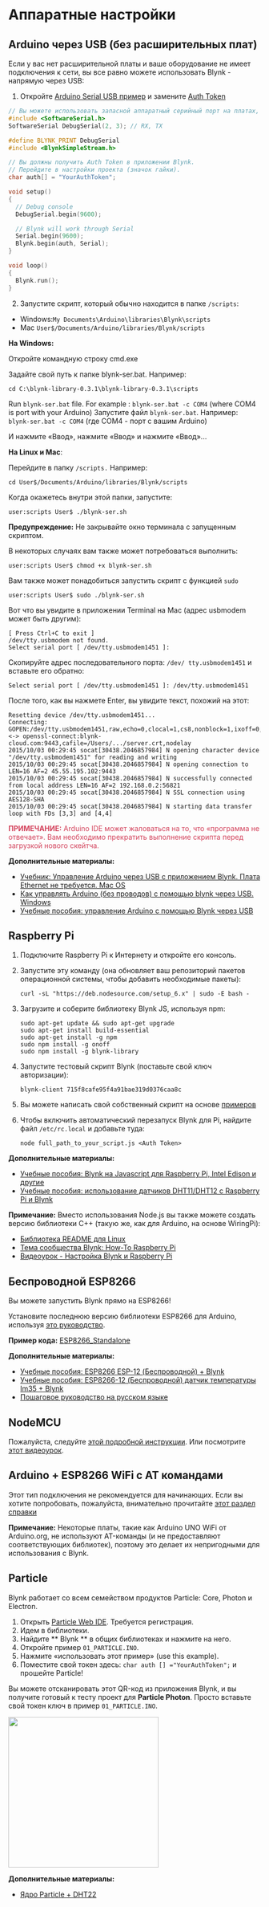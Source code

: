 # Аппаратные настройки
## Arduino через USB (без расширительных плат)

Если у вас нет расширительной платы и ваше оборудование не имеет подключения к сети, вы все равно можете использовать Blynk - напрямую через USB:

1. Откройте [Arduino Serial USB пример](https://github.com/blynkkk/blynk-library/blob/master/examples/Boards_USB_Serial/Arduino_Serial_USB/Arduino_Serial_USB.ino) и замените [Auth Token](/#getting-started-getting-started-with-application-4-auth-token)

```cpp
// Вы можете использовать запасной аппаратный серийный порт на платах, которые его имеют (например, Mega)
#include <SoftwareSerial.h>
SoftwareSerial DebugSerial(2, 3); // RX, TX

#define BLYNK_PRINT DebugSerial
#include <BlynkSimpleStream.h>

// Вы должны получить Auth Token в приложении Blynk.
// Перейдите в настройки проекта (значок гайки).
char auth[] = "YourAuthToken";

void setup()
{
  // Debug console
  DebugSerial.begin(9600);

  // Blynk will work through Serial
  Serial.begin(9600);
  Blynk.begin(auth, Serial);
}

void loop()
{
  Blynk.run();
}
```

2. Запустите скрипт, который обычно находится в папке ```/scripts```:

 - Windows:```My Documents\Arduino\libraries\Blynk\scripts```
 - Mac	```User$/Documents/Arduino/libraries/Blynk/scripts```
  
**На Windows:**
  
Откройте командную строку cmd.exe
  
Задайте свой путь к папке blynk-ser.bat. Например:
   
```
cd C:\blynk-library-0.3.1\blynk-library-0.3.1\scripts
```

Run ```blynk-ser.bat``` file. For example : ```blynk-ser.bat -c COM4``` (where COM4 is port with your Arduino)
Запустите файл ```blynk-ser.bat```. Например: ```blynk-ser.bat -c COM4``` (где COM4 - порт с вашим Arduino)
  
И нажмите «Ввод», нажмите «Ввод» и нажмите «Ввод»...

**На Linux и Mac**:
  
Перейдите в папку ```/scripts.``` Например:
  
```
cd User$/Documents/Arduino/libraries/Blynk/scripts
``` 

Когда окажетесь внутри этой папки, запустите:
  
```
user:scripts User$ ./blynk-ser.sh
```

**Предупреждение:** Не закрывайте окно терминала с запущенным скриптом.
  
В некоторых случаях вам также может потребоваться выполнить:

```
user:scripts User$ chmod +x blynk-ser.sh
```

Вам также может понадобиться запустить скрипт с функцией ```sudo```
  
```
user:scripts User$ sudo ./blynk-ser.sh
``` 

Вот что вы увидите в приложении Terminal на Mac (адрес usbmodem может быть другим):
  
```
[ Press Ctrl+C to exit ]
/dev/tty.usbmodem not found.
Select serial port [ /dev/tty.usbmodem1451 ]: 
```
	
Скопируйте адрес последовательного порта: ```/dev/ tty.usbmodem1451``` и вставьте его обратно:

```
Select serial port [ /dev/tty.usbmodem1451 ]: /dev/tty.usbmodem1451
```
	
После того, как вы нажмете Enter, вы увидите текст, похожий на этот:

```
Resetting device /dev/tty.usbmodem1451...
Connecting: GOPEN:/dev/tty.usbmodem1451,raw,echo=0,clocal=1,cs8,nonblock=1,ixoff=0,ixon=0,ispeed=9600,ospeed=9600,crtscts=0 <-> openssl-connect:blynk-cloud.com:9443,cafile=/Users/.../server.crt,nodelay
2015/10/03 00:29:45 socat[30438.2046857984] N opening character device "/dev/tty.usbmodem1451" for reading and writing
2015/10/03 00:29:45 socat[30438.2046857984] N opening connection to LEN=16 AF=2 45.55.195.102:9443
2015/10/03 00:29:45 socat[30438.2046857984] N successfully connected from local address LEN=16 AF=2 192.168.0.2:56821
2015/10/03 00:29:45 socat[30438.2046857984] N SSL connection using AES128-SHA
2015/10/03 00:29:45 socat[30438.2046857984] N starting data transfer loop with FDs [3,3] and [4,4]
```

<span style="color:#D3435C;">**ПРИМЕЧАНИЕ:** Arduino IDE может жаловаться на то, что «программа не отвечает». Вам необходимо прекратить выполнение скрипта перед загрузкой нового скейтча.</span>

**Дополнительные материалы:**
- [Учебник: Управление Arduino через USB с приложением Blynk. Плата Ethernet не требуется. Mac OS](https://www.youtube.com/watch?v=fgzvoan_3_w)
- [Как управлять Arduino (без проводов) с помощью blynk через USB. Windows](https://www.youtube.com/watch?v=I_hgIj2FdPI)
- [Учебные пособия: управление Arduino с помощью Blynk через USB](http://www.instructables.com/id/Control-arduino-using-Blynk-over-usb/)

## Raspberry Pi
1. Подключите Raspberry Pi к Интернету и откройте его консоль.
2. Запустите эту команду (она обновляет ваш репозиторий пакетов операционной системы, чтобы добавить необходимые пакеты):

	```
	curl -sL "https://deb.nodesource.com/setup_6.x" | sudo -E bash -
	```

3. Загрузите и соберите библиотеку Blynk JS, используя npm:

	```
	sudo apt-get update && sudo apt-get upgrade
	sudo apt-get install build-essential
	sudo apt-get install -g npm 
	sudo npm install -g onoff
	sudo npm install -g blynk-library
	```

4. Запустите тестовый скрипт Blynk (поставьте свой ключ авторизации):

	```
	blynk-client 715f8cafe95f4a91bae319d0376caa8c
	```

5. Вы можете написать свой собственный скрипт на основе [примеров](https://github.com/vshymanskyy/blynk-library-js/tree/master/examples)

6. Чтобы включить автоматический перезапуск Blynk для Pi, найдите файл ```/etc/rc.local``` и добавьте туда:

	```
	node full_path_to_your_script.js <Auth Token> 
	```

**Дополнительные материалы:**
- [Учебные пособия: Blynk на Javascript для Raspberry Pi, Intel Edison и другие](http://www.instructables.com/id/Blynk-JavaScript-in-20-minutes-Raspberry-Pi-Edison)
- [Учебные пособия: использование датчиков DHT11/DHT12 с Raspberry Pi и Blynk](http://www.instructables.com/id/Raspberry-Pi-Nodejs-Blynk-App-DHT11DHT22AM2302/?ALLSTEPS)

**Примечание:** Вместо использования Node.js вы также можете создать версию библиотеки C++ (такую же, как для Arduino, на основе WiringPi):
- [Библиотека README для Linux](https://github.com/blynkkk/blynk-library/blob/master/linux/README.md)
- [Тема сообщества Blynk: How-To Raspberry Pi](https://community.blynk.cc/t/howto-for-raspberry-pi/332)
- [Видеоурок - Настройка Blynk и Raspberry Pi](https://www.youtube.com/watch?v=iSG_8g6KyGE)

## Беспроводной ESP8266

Вы можете запустить Blynk прямо на ESP8266!

Установите последнюю версию библиотеки ESP8266 для Arduino, используя [это руководство](https://github.com/esp8266/Arduino#installing-with-boards-manager). 

**Пример кода:** [ESP8266_Standalone](https://github.com/blynkkk/blynk-library/blob/master/examples/Boards_WiFi/ESP8266_Standalone/ESP8266_Standalone.ino)

**Дополнительные материалы:**
- [Учебные пособия: ESP8266 ESP-12 (Беспроводной) + Blynk](http://www.instructables.com/id/ESP8266-ESP-12Standalone-Blynk-101)
- [Учебные пособия: ESP8266-12 (Беспроводной) датчик температуры lm35 + Blynk](http://www.instructables.com/id/ESP8266-12-blynk-wireless-temperature-LM35-sensor/?ALLSTEPS)
- [Пошаговое руководство на русском языке](http://esp8266.ru/esp8266-blynk)

## NodeMCU

Пожалуйста, следуйте [этой подробной инструкции](https://github.com/blynkkk/blynk-library/tree/master/examples/Boards_WiFi/NodeMCU#instruction-for-nodemcu-setup).
Или посмотрите [этот видеоурок](https://www.youtube.com/watch?v=FhS44hGk1Lc).

## Arduino + ESP8266 WiFi с AT командами

Этот тип подключения не рекомендуется для начинающих.
Если вы хотите попробовать, пожалуйста, внимательно прочитайте [этот раздел справки](http://help.blynk.cc/hardware-and-libraries/arduino/esp8266-with-at-firmware)

**Примечание:** Некоторые платы, такие как Arduino UNO WiFi от Arduino.org, не используют AT-команды (и не предоставляют соответствующих библиотек), поэтому это делает их непригодными для использования с Blynk.

## Particle
Blynk работает со всем семейством продуктов Particle: Core, Photon и Electron.

1. Открыть [Particle Web IDE](https://build.particle.io/build). Требуется регистрация.
2. Идем в библиотеки.
3. Найдите ** Blynk ** в общих библиотеках и нажмите на него.
4. Откройте пример ```01_PARTICLE.INO```.
5. Нажмите «использовать этот пример» (use this example).
6. Поместите свой токен здесь: ```char auth [] ="YourAuthToken";``` и прошейте Particle!

Вы можете отсканировать этот QR-код из приложения Blynk, и вы получите готовый к тесту проект для **Particle Photon**. Просто вставьте свой токен ключ в пример ```01_PARTICLE.INO```.

<img src="../images/Particle Demo1530733075.png" style="width: 300px; height:300px"/>

**Дополнительные материалы:**
- [Ядро Particle + DHT22](https://www.hackster.io/gusgonnet/temperature-humidity-monitor-with-blynk-7faa51)
